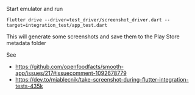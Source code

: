Start emulator and run

`flutter drive --driver=test_driver/screenshot_driver.dart --target=integration_test/app_test.dart`

This will generate some screenshots and save them to the Play Store metadata folder


See
* <https://github.com/openfoodfacts/smooth-app/issues/217#issuecomment-1092678779>
* <https://dev.to/mjablecnik/take-screenshot-during-flutter-integration-tests-435k>
